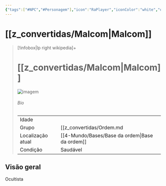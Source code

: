 ```yaml
---
{"tags":["#NPC","#Personagem"],"icon":"RaPlayer","iconColor":"white","obsidianUIMode":"preview","obsidianEditingMode":"live","imagem":"z_arquivos/Malcom.png","dg-publish":true,"gênero":"Homem","organização":["[[z_convertidas/Ordem\|Ordem]]"],"localização":["[[z_convertidas/Base da ordem.md|Base da ordem]]"],"condição":"Saudável","relação_party":"Amigo","dg-permalink":"NPC/Malcom","dg-path":"Malcom","permalink":"/NPC/Malcom/","dgPassFrontmatter":true}
---
```



# [[z_convertidas/Malcom\|Malcom]]
> [!infobox|lp right wikipedia]+
> #  [[z_convertidas/Malcom\|Malcom]]
> <img src="/img/user/z_arquivos/Malcom.png" alt="imagem" /><span></span>
> ###### Bio
> |  |  |
> | ---- | ---- |
> | Idade | <span></span> |
> |Grupo|[[z_convertidas/Ordem.md|Ordem]]|
> |Localização atual|[[4-Mundo/Bases/Base da ordem\|Base da ordem]]|
> |Condição| <span>Saudável</span>|

## Visão geral
Ocultista
